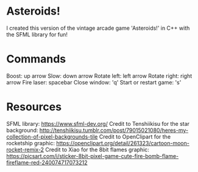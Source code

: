 # Asteroids!

I created this version of the vintage arcade game 'Asteroids!' in C++ with the SFML library for fun!

# Commands

Boost: up arrow
Slow: down arrow
Rotate left: left arrow
Rotate right: right arrow
Fire laser: spacebar
Close window: 'q'
Start or restart game: 's'

# Resources
SFML library: https://www.sfml-dev.org/
Credit to Tenshiikisu for the star background: http://tenshiikisu.tumblr.com/post/79015021080/heres-my-collection-of-pixel-backgrounds-tile
Credit to OpenClipart for the rocketship graphic: https://openclipart.org/detail/261323/cartoon-moon-rocket-remix-2
Credit to Xiao for the 8bit flames graphic: https://picsart.com/i/sticker-8bit-pixel-game-cute-fire-bomb-flame-fireflame-red-240074717073212
